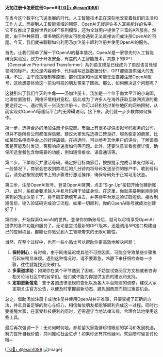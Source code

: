 **汤加注册卡怎麽註冊OpenAI[[TG💪+ @esim1088](https://t.me/s/esim1088)]**

在当今这个数字化飞速发展的时代，人工智能技术正在深刻地改变着我们的生活和工作方式。而提到人工智能领域的翘楚，OpenAI无疑是许多人耳熟能详的名字。它不仅推出了震撼世界的GPT系列模型，还为全球用户提供了丰富的API服务。然而，由于种种原因，很多地区的朋友可能会遇到无法直接访问或注册OpenAI的问题。今天，我们就来聊聊如何利用汤加注册卡顺利注册并使用OpenAI的服务。

首先，让我们简单了解一下OpenAI的基本情况。OpenAI是一家领先的人工智能研究实验室，致力于开发安全、有益的人工智能技术。其旗下的GPT（Generative Pre-trained Transformer）系列语言模型已经成为了自然语言处理领域的标杆。无论是内容创作、代码编写还是数据分析，GPT都能提供强大的支持。不过，由于政策限制等原因，部分国家和地区可能无法直接注册OpenAI账号，这给想要体验这一前沿科技的朋友带来了困扰。那么，如何解决这个问题呢？

这就引出了我们今天的主角——汤加注册卡。汤加是一个位于南太平洋的小岛国，地理位置独特，网络环境相对宽松，因此成为了许多人在海外获取互联网资源的重要途径之一。通过购买一张汤加注册卡，你可以轻松绕过某些地区的网络限制，从而实现对OpenAI等国际平台的无障碍访问。接下来，我们就一步步教你如何操作。

第一步，选择合适的汤加注册卡供应商。市面上有很多提供虚拟号码服务的公司，但并不是所有公司都值得信赖。建议大家优先选择口碑良好、服务稳定的商家，比如某知名电商平台上的好评店铺。在挑选时，可以参考其他用户的评价，了解该商家是否能及时发货、客服响应速度如何等问题。此外，还要注意查看套餐详情，确保所选套餐包含你需要的功能，例如短信接收、语音通话等。

第二步，下单购买并激活号码。确定好目标商家后，按照提示完成订单支付即可。一般情况下，商家会在收到款项后的几分钟内将号码发送至你的账户中。收到号码后，请务必按照说明书上的步骤进行激活操作，确保号码处于正常可用状态。

第三步，注册OpenAI账号。登录OpenAI官网，点击“Sign Up”按钮开始创建新账户。此时，系统会要求输入手机号码用于验证身份。在这里，你就需要用到刚刚购买到的汤加注册卡了。将号码正确填写进去，并等待平台发送验证码短信。接收到短信后，输入验证码完成验证流程。如果一切顺利，你的OpenAI账号就成功创建好了！

第四步，开始探索OpenAI的世界。登录你的新账号后，就可以尽情享受OpenAI提供的各种功能和服务了。无论是尝试最新的GPT版本，还是调用API接口构建自己的应用项目，都能让你感受到人工智能带来的无限可能性。

当然，在整个过程中，也有一些小贴士可以帮助你更高效地解决问题：

1. **保持耐心**：有时候，由于网络延迟或其他不可控因素，可能会导致某些步骤执行起来稍显麻烦。遇到这种情况时，请不要着急，冷静下来仔细检查每一步骤，往往就能找到突破口。
2. **多渠道求助**：如果你在某个环节遇到了困难，不妨尝试查阅官方文档或者咨询相关论坛社区中的前辈们。他们或许能为你提供宝贵的建议和支持。
3. **定期更新信息**：鉴于各国法律法规的变化以及各大平台规则的调整，建议大家定期关注官方公告，以便及时掌握最新动态，避免因疏忽而错过重要机会。

总之，借助汤加注册卡成功注册并使用OpenAI并非难事，只要掌握了正确的方法，并且具备足够的耐心与细心，相信每位朋友都能够顺利完成这一过程。同时也要提醒大家，在享受科技便利的同时，还需遵守当地法律法规，合理合法地使用这些工具。

最后再次强调一下：无论何时何地，都希望大家能够珍惜眼前的学习和发展机遇，努力提升自我价值，共同推动社会进步！如果你还有其他疑问，欢迎随时留言讨论哦~

[[TG💪+ @esim1088](https://t.me/s/esim1088) ![Image](https://i.postimg.cc/4NQfJmqS/Snipaste-2025-05-13-00-14-12.png)]